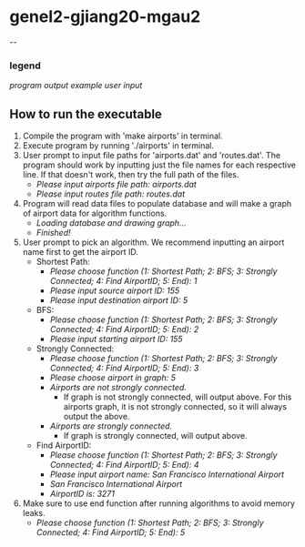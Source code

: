 # genel2-gjiang20-mgau2

--
### legend
*program output*
_example user input_

## How to run the executable
1. Compile the program with 'make airports' in terminal.
2. Execute program by running './airports' in terminal.
3. User prompt to input file paths for 'airports.dat' and 'routes.dat'. The program should work by inputting just the file names for each respective line. If that doesn't work, then try the full path of the files.
   - *Please input airports file path:* _airports.dat_
   - *Please input routes file path:* _routes.dat_  
4. Program will read data files to populate database and will make a graph of airport data for algorithm functions.
   - *Loading database and drawing graph...*
   - *Finished!*
5. User prompt to pick an algorithm. We recommend inputting an airport name first to get the airport ID.
   - Shortest Path:
     - *Please choose function (1: Shortest Path; 2: BFS; 3: Strongly Connected; 4: Find AirportID; 5: End):* _1_
     - *Please input source airport ID:* _155_
     - *Please input destination airport ID:* _5_
   - BFS:
     - *Please choose function (1: Shortest Path; 2: BFS; 3: Strongly Connected; 4: Find AirportID; 5: End):* _2_
     - *Please input starting airport ID:* _155_
   - Strongly Connected:
     - *Please choose function (1: Shortest Path; 2: BFS; 3: Strongly Connected; 4: Find AirportID; 5: End):* _3_
     - *Please choose airport in graph:* _5_
     - *Airports are not strongly connected.*
        - If graph is not strongly connected, will output above. For this airports graph, it is not strongly connected, so it will always output the above.
     - *Airports are strongly connected.*
        - If graph is strongly connected, will output above.
   - Find AirportID:
     - *Please choose function (1: Shortest Path; 2: BFS; 3: Strongly Connected; 4: Find AirportID; 5: End):* _4_
     - *Please input airport name:* _San Francisco International Airport_
     - *San Francisco International Airport*
     - *AirportID is:* _3271_
6. Make sure to use end function after running algorithms to avoid memory leaks.
   - *Please choose function (1: Shortest Path; 2: BFS; 3: Strongly Connected; 4: Find AirportID; 5: End):* _5_
